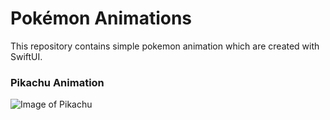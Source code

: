 # Pokémon Animations
This repository contains simple pokemon animation which are created with SwiftUI.

### Pikachu Animation
![Image of Pikachu]()
